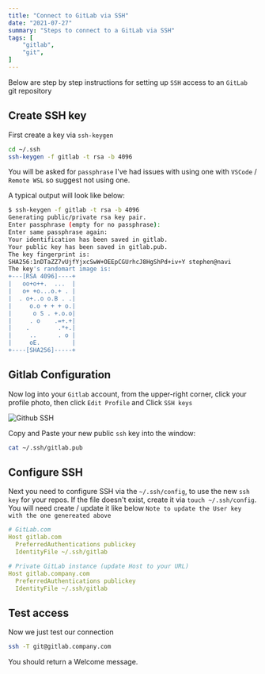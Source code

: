 ```yaml
---
title: "Connect to GitLab via SSH"
date: "2021-07-27"
summary: "Steps to connect to a GitLab via SSH"
tags: [
    "gitlab",
    "git",
]
---
```



Below are step by step instructions for setting up `SSH` access to an `GitLab` git repository

## Create SSH key

First create a key via `ssh-keygen`

``` bash
cd ~/.ssh
ssh-keygen -f gitlab -t rsa -b 4096
```

You will be asked for `passphrase` I've had issues with using one with `VSCode` / `Remote WSL` so suggest not using one.

A typical output will look like below:

``` bash
$ ssh-keygen -f gitlab -t rsa -b 4096
Generating public/private rsa key pair.
Enter passphrase (empty for no passphrase): 
Enter same passphrase again: 
Your identification has been saved in gitlab.
Your public key has been saved in gitlab.pub.
The key fingerprint is:
SHA256:1nDTaZZ7vUjfYjxcSwW+OEEpCGUrhcJ8HgShPd+iv+Y stephen@navi
The key's randomart image is:
+---[RSA 4096]----+
|   oo+o++.  ...  |
|   o+ +o...o.+ . |
|  . o+..o o.B . .|
|     o.o + + + o.|
|      o S . +.o.o|
|     . o    .=+.+|
|    .        .*+.|
|     ..      . o |
|     oE.         |
+----[SHA256]-----+
```

## Gitlab Configuration

Now log into your `Gitlab` account, from the upper-right corner, click your profile photo, 
then click `Edit Profile` and  Click `SSH keys`

![Github SSH](/gitlab-ssh/ssh-gitlab01.png)

Copy and Paste your new public `ssh` key into the window:

``` bash
cat ~/.ssh/gitlab.pub
```

## Configure SSH

Next you need to configure SSH via the `~/.ssh/config`, to use the new `ssh key` for your repos. If the file doesn't exist, create it via `touch ~/.ssh/config`. You will need create / update it like below
`Note to update the User key with the one genereated above`

``` yaml
# GitLab.com
Host gitlab.com
  PreferredAuthentications publickey
  IdentityFile ~/.ssh/gitlab

# Private GitLab instance (update Host to your URL)
Host gitlab.company.com
  PreferredAuthentications publickey
  IdentityFile ~/.ssh/gitlab
```

## Test access

Now we just test our connection

``` bash
ssh -T git@gitlab.company.com
```

You should return a Welcome message.
